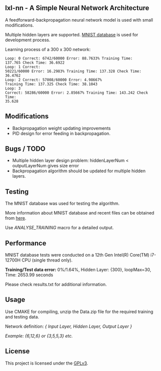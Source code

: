 ## lxl-nn - A Simple Neural Network Architecture

A feedforward-backpropagation neural network model is used with small modifications.

Multiple hidden layers are supported. [MNIST database](http://yann.lecun.com/exdb/mnist/) is used for development process.

Learning process of a 300 x 300 network:

<Code>Loop: 0         Correct: 6742/60000             Error: 88.7633%         Training Time: 137.765          Check Time: 36.6922</Code>
<br>
<Code>Loop: 1         Correct: 50221/60000            Error: 16.2983%         Training Time: 137.328          Check Time: 36.4762</Code>
<br>
<Code>Loop: 2         Correct: 57008/60000            Error: 4.98667%         Training Time: 137.325          Check Time: 38.1043</Code>
<br>
<Code>Loop: 3         Correct: 58286/60000            Error: 2.85667%         Training Time: 143.242          Check Time: 35.628</Code>

## Modifications
* Backpropagation weight updating improvements
* PID design for error feeding in backpropagation.

## Bugs / TODO
* Multiple hidden layer design problem: hiddenLayerNum < outputLayerNum gives size error
* Backpropagation algorithm should be updated for multiple hidden layers.

## Testing
The MNIST database was used for testing the algorithm. 

More information about MNIST database and recent files can be obtained from [here](http://yann.lecun.com/exdb/mnist/).

Use _ANALYSE_TRAINING_ macro for a detailed output.

## Performance
MNIST database tests were conducted on a 12th Gen Intel(R) Core(TM) i7-12700H CPU (single thread only).

**Training/Test data error:** 0%/1.64%, Hidden Layer: {300}, loopMax=30, Time: 2653.99 seconds

Please check results.txt for additional information.

## Usage
Use CMAKE for compiling, unzip the Data.zip file for the required training and testing data.

Network definition: _{ Input Layer, Hidden Layer, Output Layer }_

_Example: {6,12,6} or {3,5,5,3} etc._

## License
This project is licensed under the [GPLv3](LICENSE).
